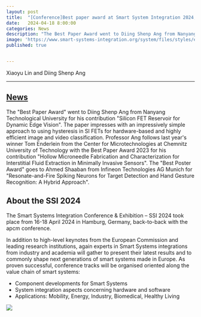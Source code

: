 ```yaml
---
layout: post
title:  "[Conference]Best paper award at Smart System Integration 2024, Hamborg"
date:   2024-04-18 8:00:00
categories: News
description: "The Best Paper Award went to Diing Shenp Ang from Nanyang Technological University for his contribution Silicon FET Reservoir for Dynamic Edge Vision."
image: 'https://www.smart-systems-integration.org/system/files/styles/eposs_content_half_eposs_xl_2x/private/image/visual-mit-EPoSS-pre-event.PNG?itok=4Q727ZCi'
published: true


---
```

Xiaoyu Lin and Diing Shenp Ang

---

## [News](https://www.smart-systems-integration.org/event/smart-systems-integration-ssi-2024)

The "Best Paper Award" went to Diing Shenp Ang from Nanyang Technological University for his contribution "Silicon FET Reservoir for Dynamic Edge Vision". The paper impresses with an impressively simple approach to using hysteresis in SI FETs for hardware-based and highly efficient image and video classification. Professor Ang follows last year's winner Tom Enderlein from the Center for Microtechnologies at Chemnitz University of Technology with the Best Paper Award 2023 for his contribution "Hollow Microneedle Fabrication and Characterization for Interstitial Fluid Extraction in Minimally Invasive Sensors". The "Best Poster Award" goes to Ahmed Shaaban from Infineon Technologies AG Munich for "Resonate-and-Fire Spiking Neurons for Target Detection and Hand Gesture Recognition: A Hybrid Approach".

## About the SSI 2024

The Smart Systems Integration Conference & Exhibition – SSI 2024 took place from 16-18 April 2024 in Hamburg, Germany, back-to-back with the apcm conference.


In addition to high-level keynotes from the European Commission and leading research institutions, again experts in Smart Systems integrations from industry and academia will gather to present their latest results and to commonly shape next generations of smart systems made in Europe. As proven successful, conference tracks will be organised oriented along the value chain of smart systems:


* Component developments for Smart Systems
* System integration aspects concerning hardware and software
* Applications: Mobility, Energy, Industry, Biomedical, Healthy Living


![](https://www.smart-systems-integration.org/system/files/styles/eposs_content_half_eposs_xl_2x/private/image/visual-mit-EPoSS-pre-event.PNG?itok=4Q727ZCi)

